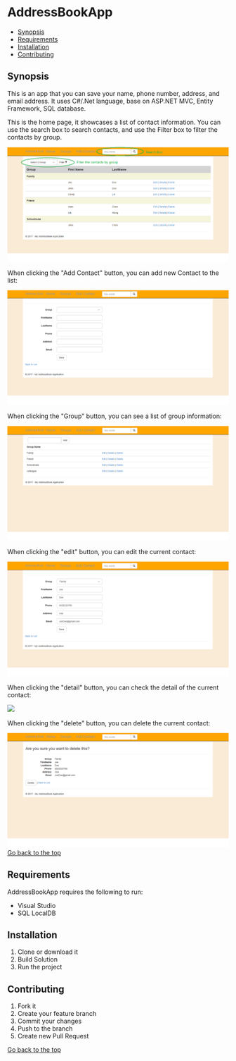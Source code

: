 <h1 id="AddressBookApp">AddressBookApp</h1>
<ul>
  <li><a href="#synopsis">Synopsis</a></li>
  <li><a href="#requirements">Requirements</a></li>
  <li><a href="#installation">Installation</a></li>
  <li><a href="#contributing">Contributing</a></li>
</ul>
<h2 id="synopsis">Synopsis</h2>
This is an app that you can save your name, phone number, address, and email address.
It uses C#/.Net language, base on ASP.NET MVC, Entity Framework, SQL database.
<p>This is the home page, it showcases a list of contact information.
You can use the search box to search contacts, and use the Filter box to filter the contacts by group. </p>
<img src="AddressBook/Img/Index.png" >
<p>When clicking the "Add Contact" button, you can add new Contact to the list:</p>
<img src="AddressBook/Img/Add.png" >
<p>When clicking the "Group" button, you can see a list of group information:</p>
<img src="AddressBook/Img/Group.png" >
<p>When clicking the "edit" button, you can edit the current contact:<p>
<img src="AddressBook/Img/Edit.png" >
<p>When clicking the "detail" button, you can check the detail of the current contact:<p>
<img src="AddressBook/Img/Detial.png" >
<p>When clicking the "delete" button, you can delete the current contact:</p>
<img src="AddressBook/Img/Delete.png" >
<a href="#solarApp">Go back to the top</a>

<h2 id="requirements">Requirements</h2>
<p>AddressBookApp requires the following to run:</p>
<ul>
  <li>Visual Studio</li>
  <li>SQL LocalDB</li>
</ul>

<h2 id="installation">Installation</h2>
<ol>
  <li>Clone or download it</li>
  <li>Build Solution</li>
  <li>Run the project</li>
</ol>

<h2 id="contributing">Contributing</h2>
<ol>
  <li>Fork it</li>
  <li>Create your feature branch</li>
  <li>Commit your changes</li>
  <li>Push to the branch</li>
  <li>Create new Pull Request</li>
</ol>
<a href="#AddressBookApp">Go back to the top</a>

